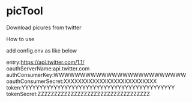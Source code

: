 # picTool

Download picures from twitter  

How to use   
  
add config.env as like below   
  
     
     
entry:https://api.twitter.com/1.1/  
oauthServerName:api.twitter.com  
authConsumerKey:WWWWWWWWWWWWWWWWWWWWWWWWW  
oauthConsumerSecret:XXXXXXXXXXXXXXXXXXXXXXXXXX  
token:YYYYYYYYYYYYYYYYYYYYYYYYYYYYYYYYYYYYYYYYYYY  
tokenSecret:ZZZZZZZZZZZZZZZZZZZZZZZZZZZZZZZZZZ  

